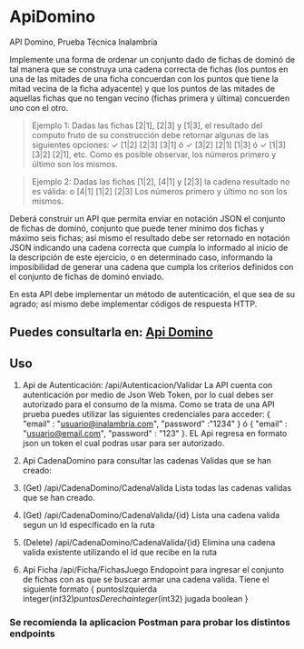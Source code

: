 # ApiDomino
API Domino, Prueba Técnica Inalambría

Implemente una forma de ordenar un conjunto dado de fichas de dominó de tal manera que se 
construya una cadena correcta de fichas (los puntos en una de las mitades de una ficha concuerdan con 
los puntos que tiene la mitad vecina de la ficha adyacente) y que los puntos de las mitades de aquellas
fichas que no tengan vecino (fichas primera y última) concuerden uno con el otro.

>Ejemplo 1:
Dadas las fichas [2|1], [2|3] y [1|3], el resultado del computo fruto de su construcción debe retornar 
algunas de las siguientes opciones:
✓ [1|2] [2|3] [3|1] ó
✓ [3|2] [2|1] [1|3] ó
✓ [1|3] [3|2] [2|1], etc.
Como es posible observar, los números primero y último son los mismos.

>Ejemplo 2:
Dadas las fichas [1|2], [4|1] y [2|3] la cadena resultado no es válida:
o [4|1] [1|2] [2|3]
Los números primero y último no son los mismos.

Deberá construir un API que permita enviar en notación JSON el conjunto de fichas de dominó, conjunto 
que puede tener mínimo dos fichas y máximo seis fichas; así mismo el resultado debe ser retornado en 
notación JSON indicando una cadena correcta que cumpla lo informado al inicio de la descripción de
este ejercicio, o en determinado caso, informando la imposibilidad de generar una cadena que cumpla 
los criterios definidos con el conjunto de fichas de dominó enviado.

En esta API debe implementar un método de autenticación, el que sea de su agrado; así mismo debe 
implementar códigos de respuesta HTTP.

## Puedes consultarla en: [Api Domino](http://cmapidomino.somee.com/swagger/index.html)

## Uso

1. Api de Autenticación: 
/api/Autenticacion/Validar La API cuenta con autenticación por medio de Json Web Token, por lo cual debes ser autorizado para el consumo de la misma. Como se trata de una API prueba puedes utilizar las siguientes credenciales para acceder: { "email" : "usuario@inalambria.com", "password" :"1234" } ó { "email" : "usuario@email.com", "password" : "123" }. EL Api regresa en formato json un token el cual podras usar para ser autorizado. 

2. Api CadenaDomino para consultar las cadenas Validas que se han creado: 
  1. (Get) /api/CadenaDomino/CadenaValida Lista todas las cadenas validas que se han creado.
  2. (Get) /api/CadenaDomino/CadenaValida/{id} Lista una cadena valida segun un Id especificado en la ruta 
  3. (Delete) /api/CadenaDomino/CadenaValida/{id} Elimina una cadena valida existente utilizando el id que recibe en la ruta
  
3. Api Ficha 
/api/Ficha/FichasJuego Endopoint para ingresar el conjunto de fichas con as que se buscar armar una cadena valida. Tiene el siguiente formato
{
  puntosIzquierda	integer($int32)
  puntosDerecha	integer($int32)
  jugada	boolean
}

### Se recomienda la aplicacion Postman para probar los distintos endpoints

  
  
